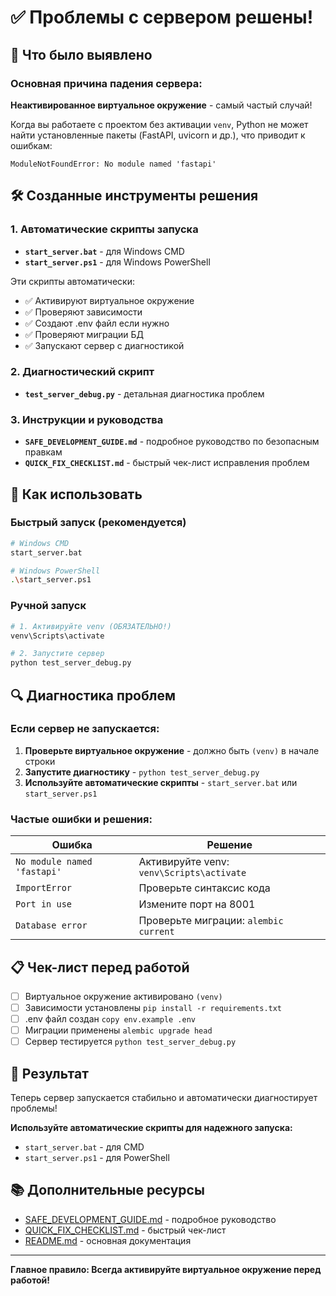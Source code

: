 # ✅ Проблемы с сервером решены!

## 🎯 Что было выявлено

### Основная причина падения сервера:
**Неактивированное виртуальное окружение** - самый частый случай!

Когда вы работаете с проектом без активации `venv`, Python не может найти установленные пакеты (FastAPI, uvicorn и др.), что приводит к ошибкам:
```
ModuleNotFoundError: No module named 'fastapi'
```

## 🛠️ Созданные инструменты решения

### 1. Автоматические скрипты запуска
- **`start_server.bat`** - для Windows CMD
- **`start_server.ps1`** - для Windows PowerShell

Эти скрипты автоматически:
- ✅ Активируют виртуальное окружение
- ✅ Проверяют зависимости
- ✅ Создают .env файл если нужно
- ✅ Проверяют миграции БД
- ✅ Запускают сервер с диагностикой

### 2. Диагностический скрипт
- **`test_server_debug.py`** - детальная диагностика проблем

### 3. Инструкции и руководства
- **`SAFE_DEVELOPMENT_GUIDE.md`** - подробное руководство по безопасным правкам
- **`QUICK_FIX_CHECKLIST.md`** - быстрый чек-лист исправления проблем

## 🚀 Как использовать

### Быстрый запуск (рекомендуется)
```bash
# Windows CMD
start_server.bat

# Windows PowerShell
.\start_server.ps1
```

### Ручной запуск
```bash
# 1. Активируйте venv (ОБЯЗАТЕЛЬНО!)
venv\Scripts\activate

# 2. Запустите сервер
python test_server_debug.py
```

## 🔍 Диагностика проблем

### Если сервер не запускается:
1. **Проверьте виртуальное окружение** - должно быть `(venv)` в начале строки
2. **Запустите диагностику** - `python test_server_debug.py`
3. **Используйте автоматические скрипты** - `start_server.bat` или `start_server.ps1`

### Частые ошибки и решения:
| Ошибка | Решение |
|--------|---------|
| `No module named 'fastapi'` | Активируйте venv: `venv\Scripts\activate` |
| `ImportError` | Проверьте синтаксис кода |
| `Port in use` | Измените порт на 8001 |
| `Database error` | Проверьте миграции: `alembic current` |

## 📋 Чек-лист перед работой

- [ ] Виртуальное окружение активировано `(venv)`
- [ ] Зависимости установлены `pip install -r requirements.txt`
- [ ] .env файл создан `copy env.example .env`
- [ ] Миграции применены `alembic upgrade head`
- [ ] Сервер тестируется `python test_server_debug.py`

## 🎉 Результат

Теперь сервер запускается стабильно и автоматически диагностирует проблемы!

**Используйте автоматические скрипты для надежного запуска:**
- `start_server.bat` - для CMD
- `start_server.ps1` - для PowerShell

## 📚 Дополнительные ресурсы

- [SAFE_DEVELOPMENT_GUIDE.md](SAFE_DEVELOPMENT_GUIDE.md) - подробное руководство
- [QUICK_FIX_CHECKLIST.md](QUICK_FIX_CHECKLIST.md) - быстрый чек-лист
- [README.md](README.md) - основная документация

---

**Главное правило: Всегда активируйте виртуальное окружение перед работой!**
